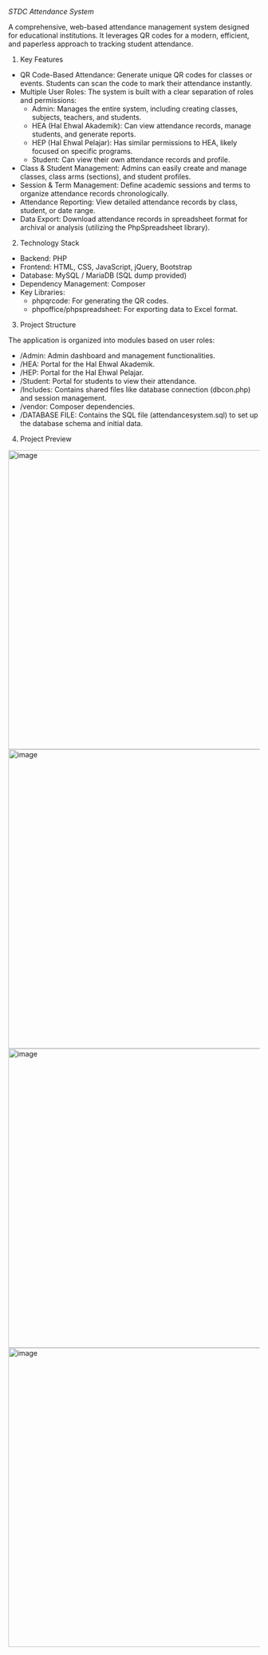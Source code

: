 *STDC Attendance System*

  A comprehensive, web-based attendance management system designed for educational
  institutions. It leverages QR codes for a modern, efficient, and paperless approach to
  tracking student attendance.

  1) Key Features

   * QR Code-Based Attendance: Generate unique QR codes for classes or events. Students can
     scan the code to mark their attendance instantly.
   * Multiple User Roles: The system is built with a clear separation of roles and
     permissions:
       * Admin: Manages the entire system, including creating classes, subjects, teachers,
         and students.
       * HEA (Hal Ehwal Akademik): Can view attendance records, manage students, and
         generate reports.
       * HEP (Hal Ehwal Pelajar): Has similar permissions to HEA, likely focused on
         specific programs.
       * Student: Can view their own attendance records and profile.
   * Class & Student Management: Admins can easily create and manage classes, class arms
     (sections), and student profiles.
   * Session & Term Management: Define academic sessions and terms to organize attendance
     records chronologically.
   * Attendance Reporting: View detailed attendance records by class, student, or date range.
   * Data Export: Download attendance records in spreadsheet format for archival or analysis
     (utilizing the PhpSpreadsheet library).

  2) Technology Stack

   * Backend: PHP
   * Frontend: HTML, CSS, JavaScript, jQuery, Bootstrap
   * Database: MySQL / MariaDB (SQL dump provided)
   * Dependency Management: Composer
   * Key Libraries:
       * phpqrcode: For generating the QR codes.
       * phpoffice/phpspreadsheet: For exporting data to Excel format.

  3) Project Structure

  The application is organized into modules based on user roles:

   * /Admin: Admin dashboard and management functionalities.
   * /HEA: Portal for the Hal Ehwal Akademik.
   * /HEP: Portal for the Hal Ehwal Pelajar.
   * /Student: Portal for students to view their attendance.
   * /Includes: Contains shared files like database connection (dbcon.php) and session
     management.
   * /vendor: Composer dependencies.
   * /DATABASE FILE: Contains the SQL file (attendancesystem.sql) to set up the database
     schema and initial data.
     
  4)  Project Preview

 <img width="800" height="600" alt="image" src="https://github.com/user-attachments/assets/546667e9-9d96-4f87-bcaa-fd8f310ea06f" />

 <img width="800" height="600" alt="image" src="https://github.com/user-attachments/assets/2f0deac1-671c-46ac-878d-a8c4cf78796c" />

 <img width="800" height="600" alt="image" src="https://github.com/user-attachments/assets/9aa3eb46-96a7-4320-8a56-cf6bbe6a3afe" />

 <img width="800" height="600" alt="image" src="https://github.com/user-attachments/assets/68f2e150-9cfb-479a-8fea-10fad9d17523" />







